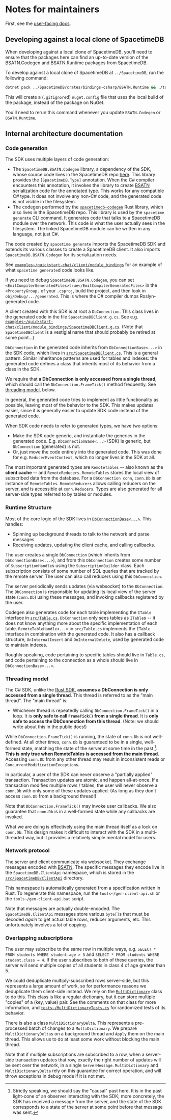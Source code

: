 # Notes for maintainers

First, see the [user-facing docs](https://spacetimedb.com/docs/sdks/c-sharp).

## Developing against a local clone of SpacetimeDB
When developing against a local clone of SpacetimeDB, you'll need to ensure that the packages here can find an up-to-date version of the BSATN.Codegen and BSATN.Runtime packages from SpacetimeDB.

To develop against a local clone of SpacetimeDB at `../SpacetimeDB`, run the following command:

```sh
dotnet pack ../SpacetimeDB/crates/bindings-csharp/BSATN.Runtime && ./tools~/write-nuget-config.sh ../SpacetimeDB
```

This will create a (`.gitignore`d) `nuget.config` file that uses the local build of the package, instead of the package on NuGet.

You'll need to rerun this command whenever you update `BSATN.Codegen` or `BSATN.Runtime`.

## Internal architecture documentation

### Code generation
The SDK uses multiple layers of code generation:

- The `SpacetimeDB.BSATN.Codegen` library, a dependency of the SDK, whose source code lives in the SpacetimeDB repo [here](https://github.com/clockworklabs/SpacetimeDB/tree/master/crates/bindings-csharp). This library provides the `[SpacetimeDB.Type]` annotation. When the C# compiler encounters this annotation, it invokes the library to create [BSATN](https://spacetimedb.com/docs/bsatn) serialization code for the annotated type. This works for any compatible C# type. It does not involve any non-C# code, and the generated code is not visible in the filesystem.
- The codegen performed by the [`spacetimedb-codegen`](https://github.com/clockworklabs/SpacetimeDB/blob/master/crates/codegen/src/csharp.rs) Rust library, which also lives in the SpacetimeDB repo. This library is used by the `spacetime generate` CLI command. It generates code that talks to a SpacetimeDB module over the network. This code is what the user actually sees in the filesystem. The linked SpacetimeDB module can be written in any language, not just C#.

The code created by `spacetime generate` imports the SpacetimeDB SDK and extends its various classes to create a SpacetimeDB client. It also imports `SpacetimeDB.BSATN.Codegen` for its serialization needs.

See [`examples~/quickstart-chat/client/module_bindings`](./examples~/quickstart-chat/client/module_bindings/) for an example of what `spacetime generate`d code looks like.

If you need to debug `SpacetimeDB.BSATN.Codegen`, you can set `<EmitCompilerGeneratedFiles>true</EmitCompilerGeneratedFiles>` in the `<PropertyGroup.` of your `.csproj`, build the project, and then look in `obj/Debug/.../generated`. This is where the C# compiler dumps Roslyn-generated code.

A client created with this SDK is at root a `DbConnection`. This class lives in the generated code in the file `SpacetimeDBClient.g.cs`. See e.g. [`examples~/quickstart-chat/client/module_bindings/SpacetimeDBClient.g.cs`](./examples~/quickstart-chat/client/module_bindings/SpacetimeDBClient.g.cs).
(Note that `SpacetimeDBClient` is a vestigial name that should probably be retired at some point...)

`DbConnection` in the generated code inherits from `DbConnectionBase<...>` in the SDK code, which lives in [`src/SpacetimeDBClient.cs`](./src/SpacetimeDBClient.cs). This is a general pattern. Similar inheritance patterns are used for tables and indexes: the generated code defines a class that inherits most of its behavior from a class in the SDK.

We require that **a DbConnection is only accessed from a single thread**, which should call the `DbConnection.FrameTick()` method frequently. See [threading model](#threading-model), below.

In general, the generated code tries to implement as little functionality as possible, leaving most of the behavior to the SDK. This makes updates easier, since it is generally easier to update SDK code instead of the generated code.

When SDK code needs to refer to generated types, we have two options:
- Make the SDK code generic, and instantiate the generics in the generated code. E.g. `DbConnectionBase<...>` (SDK) is generic, but `DbConnection` (generated) is not.
- Or, just move the code entirely into the generated code. This was done for e.g. `ReducerEventContext`, which no longer lives in the SDK at all.

The most important generated types are `RemoteTables` -- also known as the **client cache** -- and `RemoteReducers`. `RemoteTables` stores the local view of subscribed data from the database. For a `DbConnection conn`, `conn.Db` is an instance of `RemoteTables`. `RemoteReducers` allows calling reducers on the server, and is accessible at `conn.Reducers`. Types are also generated for all server-side types referred to by tables or modules.

### Runtime Structure

Most of the core logic of the SDK lives in [`DbConnectionBase<...>`](./src/SpacetimeDBClient.cs). This handles:
- Spinning up background threads to talk to the network and parse messages
- Receiving updates, updating the client cache, and calling callbacks.

The user creates a single `DbConnection` (which inherits from `DbConnectionBase<...>`), and from this `DbConnection` creates some number of `SubscriptionHandle`s using the `SubscriptionBuilder` class. Each subscription consists of some number of SQL queries that are tracked by the remote server. The user can also call reducers using this `DbConnection`.

The server periodically sends updates (via websocket) to the `DbConnection`. The `DbConnection` is responsible for updating its local view of the server state (`conn.Db`) using these messages, and invoking callbacks registered by the user.

Codegen also generates code for each table implementing the `ITable` interface in [`src/Table.cs`](./src/Table.cs). `DbConnection` only sees tables as `ITable`s -- it does not know anything more about the specific implementation of each table. `RemoteTableHandle<...>` in `src/Table.cs` implements the `ITable` interface in combination with the generated code. It also has a callback structure, `OnInternalInsert` and `OnInternalDelete`, used by generated code to maintain indexes.

Roughly speaking, code pertaining to specific tables should live in `Table.cs`, and code pertaining to the connection as a whole should live in `DbConnectionBase<...>`.

### Threading model

The C# SDK, unlike the [Rust SDK](https://github.com/clockworklabs/SpacetimeDB/tree/master/crates/sdk), **assumes a DbConnection is only accessed from a single thread**. This thread is referred to as the "main thread". The "main thread" is:
- Whichever thread is repeatedly calling `DbConnection.FrameTick()` in a loop.
It is **only safe to call `FrameTick()` from a single thread**. It is **only safe to access the DbConnection from this thread**. 
(Note: we should write about this in the public docs!)

While `DbConnection.FrameTick()` is running, the state of `conn.Db` is not well-defined. At all other times, `conn.Db` is guaranteed to be in a single, well-formed state, matching the state of the server at some time in the past [^1]. **This is only true when RemoteTables is accessed from the main thread**. Accessing `conn.Db` from any other thread may result in inconsistent reads or `ConcurrentModificationException`s.

In particular, a user of the SDK can never observe a "partially applied" transaction. Transaction updates are atomic, and happen all-at-once. If a transaction modifies multiple rows / tables, the user will never observe a `conn.Db` with only some of these updates applied. (As long as they don't access `conn.Db` from a background thread!)

Note that `DbConnection.FrameTick()` may invoke user callbacks. We also guarantee that `conn.Db` is in a well-formed state while any callbacks are invoked.

What we are doing is effectively using the main thread itself as a lock on `conn.Db`. This design makes it difficult to interact with the SDK in a multi-threaded way, but it provides a relatively simple mental model for users.

[^1]: Strictly speaking, we should say the "causal" past here. It is in the past light-cone of an observer interacting with the SDK; more concretely, the SDK has received a message from the server, and the state of the SDK corresponds to a state of the server at some point before that message was sent.[^2]

[^2]: Of course, defining things this way only makes sense if the server *has* a single, well-defined state. At time of writing, this is the case, since transactions on the server are totally ordered. But this may change in the future.

### Network protocol

The server and client communicate via websocket. They exchange messages encoded with [BSATN](https://spacetimedb.com/docs/bsatn). The specific messages they encode live in the `SpacetimeDB.ClientApi` namespace, which is stored in the [`src/SpacetimeDB/ClientApi`](./src/SpacetimeDB/ClientApi/) directory.

This namespace is automatically generated from a specification written in Rust. To regenerate this namespace, run the `tools~/gen-client-api.sh` or the
`tools~/gen-client-api.bat` script.

Note that messages are actually double-encoded. The `SpacetimeDB.ClientApi` messages store various `byte[]`s that must be decoded *again* to get actual table rows, reducer arguments, etc. This unfortunately involves a lot of copying.

### Overlapping subscriptions

The user may subscribe to the same row in multiple ways, e.g. `SELECT * FROM students WHERE student.age > 5` and `SELECT * FROM students WHERE student.class = 4`. If the user subscribes to both of these queries, the server will send multiple copies of all students in class 4 of age greater than 5.

We could deduplicate multiply-subscribed rows server-side, but this represents a large amount of work, so for performance reasons we deduplicate them client-side instead. We rely on the [`MultiDictionary`](src/MultiDictionary.cs) class to do this. This class is like a regular dictionary, but it can store multiple "copies" of a (key, value) pair. See the comments on that class for more information, and [`tests~/MultiDictionaryTests.cs`](./tests~/MultiDictionaryTests.cs) for randomized tests of its behavior.

There is also a class `MultiDictionaryDelta`. This represents a pre-processed batch of changes to a `MultiDictionary`. We prepare `MultiDictionaryDelta`s on a background thread and `Apply` them on the main thread. This allows us to do at least some work without blocking the main thread.

Note that if multiple subscriptions are subscribed to a row, when a server-side transaction updates that row, exactly the right number of updates will be sent over the network, in a single `ServerMessage`. `MultiDictionary` and `MultiDictionaryDelta` rely on this guarantee for correct operation, and will throw exceptions in debug mode if it is not met.

